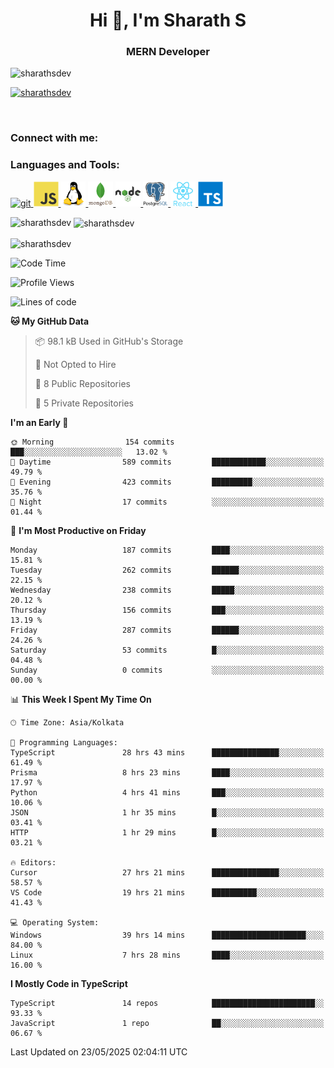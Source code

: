 <h1 align="center">Hi 👋, I'm Sharath S</h1>
<h3 align="center">MERN Developer</h3>

<p align="left"> <img src="https://komarev.com/ghpvc/?username=sharathsdev&label=Profile%20views&color=0e75b6&style=flat" alt="sharathsdev" /> </p>

<p align="left"> <a href="https://github.com/ryo-ma/github-profile-trophy"><img src="https://github-profile-trophy.vercel.app/?username=sharathsdev" alt="sharathsdev" /></a> </p>

<p align="left"> <a href="https://twitter.com/" target="blank"><img src="https://img.shields.io/twitter/follow/?logo=twitter&style=for-the-badge" alt="" /></a> </p>

<h3 align="left">Connect with me:</h3>
<p align="left">
</p>

<h3 align="left">Languages and Tools:</h3>
<p align="left"> <a href="https://git-scm.com/" target="_blank" rel="noreferrer"> <img src="https://www.vectorlogo.zone/logos/git-scm/git-scm-icon.svg" alt="git" width="40" height="40"/> </a> <a href="https://developer.mozilla.org/en-US/docs/Web/JavaScript" target="_blank" rel="noreferrer"> <img src="https://raw.githubusercontent.com/devicons/devicon/master/icons/javascript/javascript-original.svg" alt="javascript" width="40" height="40"/> </a> <a href="https://www.linux.org/" target="_blank" rel="noreferrer"> <img src="https://raw.githubusercontent.com/devicons/devicon/master/icons/linux/linux-original.svg" alt="linux" width="40" height="40"/> </a> <a href="https://www.mongodb.com/" target="_blank" rel="noreferrer"> <img src="https://raw.githubusercontent.com/devicons/devicon/master/icons/mongodb/mongodb-original-wordmark.svg" alt="mongodb" width="40" height="40"/> </a> <a href="https://nodejs.org" target="_blank" rel="noreferrer"> <img src="https://raw.githubusercontent.com/devicons/devicon/master/icons/nodejs/nodejs-original-wordmark.svg" alt="nodejs" width="40" height="40"/> </a> <a href="https://www.postgresql.org" target="_blank" rel="noreferrer"> <img src="https://raw.githubusercontent.com/devicons/devicon/master/icons/postgresql/postgresql-original-wordmark.svg" alt="postgresql" width="40" height="40"/> </a> <a href="https://reactjs.org/" target="_blank" rel="noreferrer"> <img src="https://raw.githubusercontent.com/devicons/devicon/master/icons/react/react-original-wordmark.svg" alt="react" width="40" height="40"/> </a> <a href="https://www.typescriptlang.org/" target="_blank" rel="noreferrer"> <img src="https://raw.githubusercontent.com/devicons/devicon/master/icons/typescript/typescript-original.svg" alt="typescript" width="40" height="40"/> </a> </p>

<p><img align="left" src="https://github-readme-stats.vercel.app/api/top-langs?username=sharathsdev&show_icons=true&locale=en&layout=compact" alt="sharathsdev" /></p>

<p>&nbsp;<img align="center" src="https://github-readme-stats.vercel.app/api?username=sharathsdev&show_icons=true&locale=en" alt="sharathsdev" /></p>

<p><img align="center" src="https://github-readme-streak-stats.herokuapp.com/?user=sharathsdev&" alt="sharathsdev" /></p>
 
 <!--START_SECTION:waka-->
![Code Time](http://img.shields.io/badge/Code%20Time-633%20hrs%2059%20mins-blue)

![Profile Views](http://img.shields.io/badge/Profile%20Views-0-blue)

![Lines of code](https://img.shields.io/badge/From%20Hello%20World%20I%27ve%20Written-3.4%20million%20lines%20of%20code-blue)

**🐱 My GitHub Data** 

> 📦 98.1 kB Used in GitHub's Storage 
 > 
> 🚫 Not Opted to Hire
 > 
> 📜 8 Public Repositories 
 > 
> 🔑 5 Private Repositories 
 > 
**I'm an Early 🐤** 

```text
🌞 Morning                154 commits         ███░░░░░░░░░░░░░░░░░░░░░░   13.02 % 
🌆 Daytime                589 commits         ████████████░░░░░░░░░░░░░   49.79 % 
🌃 Evening                423 commits         █████████░░░░░░░░░░░░░░░░   35.76 % 
🌙 Night                  17 commits          ░░░░░░░░░░░░░░░░░░░░░░░░░   01.44 % 
```
📅 **I'm Most Productive on Friday** 

```text
Monday                   187 commits         ████░░░░░░░░░░░░░░░░░░░░░   15.81 % 
Tuesday                  262 commits         ██████░░░░░░░░░░░░░░░░░░░   22.15 % 
Wednesday                238 commits         █████░░░░░░░░░░░░░░░░░░░░   20.12 % 
Thursday                 156 commits         ███░░░░░░░░░░░░░░░░░░░░░░   13.19 % 
Friday                   287 commits         ██████░░░░░░░░░░░░░░░░░░░   24.26 % 
Saturday                 53 commits          █░░░░░░░░░░░░░░░░░░░░░░░░   04.48 % 
Sunday                   0 commits           ░░░░░░░░░░░░░░░░░░░░░░░░░   00.00 % 
```


📊 **This Week I Spent My Time On** 

```text
🕑︎ Time Zone: Asia/Kolkata

💬 Programming Languages: 
TypeScript               28 hrs 43 mins      ███████████████░░░░░░░░░░   61.49 % 
Prisma                   8 hrs 23 mins       ████░░░░░░░░░░░░░░░░░░░░░   17.97 % 
Python                   4 hrs 41 mins       ███░░░░░░░░░░░░░░░░░░░░░░   10.06 % 
JSON                     1 hr 35 mins        █░░░░░░░░░░░░░░░░░░░░░░░░   03.41 % 
HTTP                     1 hr 29 mins        █░░░░░░░░░░░░░░░░░░░░░░░░   03.21 % 

🔥 Editors: 
Cursor                   27 hrs 21 mins      ███████████████░░░░░░░░░░   58.57 % 
VS Code                  19 hrs 21 mins      ██████████░░░░░░░░░░░░░░░   41.43 % 

💻 Operating System: 
Windows                  39 hrs 14 mins      █████████████████████░░░░   84.00 % 
Linux                    7 hrs 28 mins       ████░░░░░░░░░░░░░░░░░░░░░   16.00 % 
```

**I Mostly Code in TypeScript** 

```text
TypeScript               14 repos            ███████████████████████░░   93.33 % 
JavaScript               1 repo              ██░░░░░░░░░░░░░░░░░░░░░░░   06.67 % 
```




 Last Updated on 23/05/2025 02:04:11 UTC
<!--END_SECTION:waka-->
